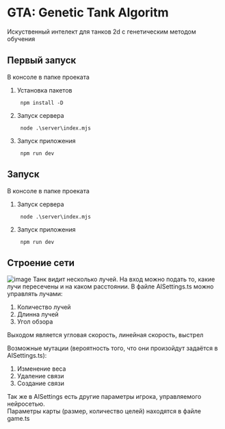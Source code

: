 # GTA: Genetic Tank Algoritm

Искуственный интелект для танков 2d c генетическим методом обучения

## Первый запуск

В консоле в папке проеката
1. Установка пакетов

        npm install -D

2. Запуск сервера

        node .\server\index.mjs

3. Запуск приложения

        npm run dev

## Запуск
В консоле в папке проеката
1. Запуск сервера

        node .\server\index.mjs

2. Запуск приложения

        npm run dev
        
## Строение сети
![image](https://user-images.githubusercontent.com/71215188/203163277-2d80816a-b4e3-4b75-99a5-93842c6a8d10.png)
Танк видит несколько лучей. На вход можно подать то, какие лучи пересечены и на каком расстоянии. 
В файле AISettings.ts можно управлять лучами:
1. Количество лучей
2. Длинна лучей
3. Угол обзора

Выходом является угловая скорость, линейная скорость, выстрел

Возможные мутации (вероятность того, что они произойдут задаётся в AISettings.ts): 
1. Изменение веса
2. Удаление связи
3. Создание связи

Так же в AISettings есть другие параметры игрока, управляемого нейросетью. \
Параметры карты (размер, количество целей) находятся в файле game.ts